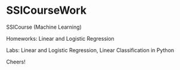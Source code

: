 # SSICourseWork

SSICourse (Machine Learning)

Homeworks: Linear and Logistic Regression

Labs: Linear and Logistic Regression, Linear Classification in Python

Cheers!
